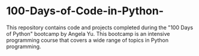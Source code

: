 # 100-Days-of-Code-in-Python-
This repository contains code and projects completed during the "100 Days of Python" bootcamp by Angela Yu. This bootcamp is an intensive programming course that covers a wide range of topics in Python programming.
